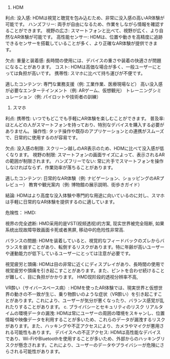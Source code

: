 1. HDM

利点:
没入感: 
HDMは視覚と聴覚を包み込むため、非常に没入感の高いAR体験が可能です。
ハンズフリー: 
両手が自由になるため、作業をしながら情報を確認することができます。
視野の広さ: 
スマートフォンと比べて、視野が広く、より自然なAR体験が可能です。
高性能センサー: 
HDMは、位置や動きを高精度に追跡できるセンサーを搭載していることが多く、より正確なAR体験が提供できます。

欠点:
重量と装着感: 
長時間の使用には、デバイスの重さや装着の快適さが問題になることがあります。
コスト: 
HDMは高価な場合が多く、一般ユーザーにとっては負担が高いです。
携帯性: 
スマホに比べて持ち運びが不便です。

適したコンテンツ:
専門な業務支援（例: 工業作業、医療現場など）
高い没入感が必要なエンターテインメント（例: ARゲーム、仮想観光）
トレーニングシミュレーション（例: パイロットや技術者の訓練）


1. スマホ

利点:
携帯性: いつでもどこでも手軽にAR体験を楽しむことができます。
普及率: ほとんどの人がスマートフォンを持っており、特別なデバイスを購入する必要がありません。
操作性: タッチ操作や既存のアプリケーションとの連携がスムーズで、日常的に使用するのが容易です。

欠点:
没入感の制限: スクリーン越しのAR表示のため、HDMに比べて没入感が低くなります。
視野の制限: スマートフォンの画面サイズによって、表示されるARの範囲が制限されます。
ハンズフリーでない: 常に片手でスマートフォンを操作しなければならず、作業効率が落ちることがあります。

適したコンテンツ:
日常的なAR体験（例: ナビゲーション、ショッピングのARプレビュー）
教育や観光案内（例: 博物館の展示説明、街歩きガイド）


結論:
HDMはより高度な没入体験や専門的な用途に向いているのに対し、スマホは手軽に日常的なAR体験を提供するのに適しています。



危険性：
HMD:

視界の完全遮断: 
HMD采用的是VST(视频透视)的方案, 现实世界被完全阻断, 如果系统出现故障导致画面卡死或者黑屏, 移动中的危险性非常高.

バランスの問題:
HDMを装着していると、視覚的なフィードバックのズレからバランスを崩すことがあり、転倒するリスクがあります。特に年齢が高いユーザーや運動能力が低下しているユーザーにとっては注意が必要です。


視覚疲労と頭痛: 
HDMは目の非常に近くにディスプレイがあり、長時間の使用で視覚疲労や頭痛を引き起こすことがあります。また、ピントを合わせ続けることが難しく、目に負担がかかります。
HMD现阶段的透视分辨率不高,

VR酔い（サイバースペース病）: HDMを使ったAR体験では、現実世界と仮想世界の動きの不一致が生じ、乗り物酔いのような症状（VR酔い）を引き起こすことがあります。これにより、ユーザーが気分が悪くなったり、バランス感覚が乱れたりすることがあります。
c. プライバシーとセキュリティのリスク
リアルタイムの環境データの漏洩: HDMは常にユーザーの周囲の環境をスキャンし、位置情報や映像データを利用することが多いため、これらのデータが漏洩するリスクがあります。また、ハッキングや不正アクセスにより、カメラやマイクが悪用される可能性もあります。
デバイスへの不正アクセス: HDMは高性能なデバイスであり、Wi-FiやBluetoothを使用することが多いため、外部からのハッキングリスクが懸念されます。これにより、ユーザーのデータやプライバシーが危険にさらされる可能性があります。